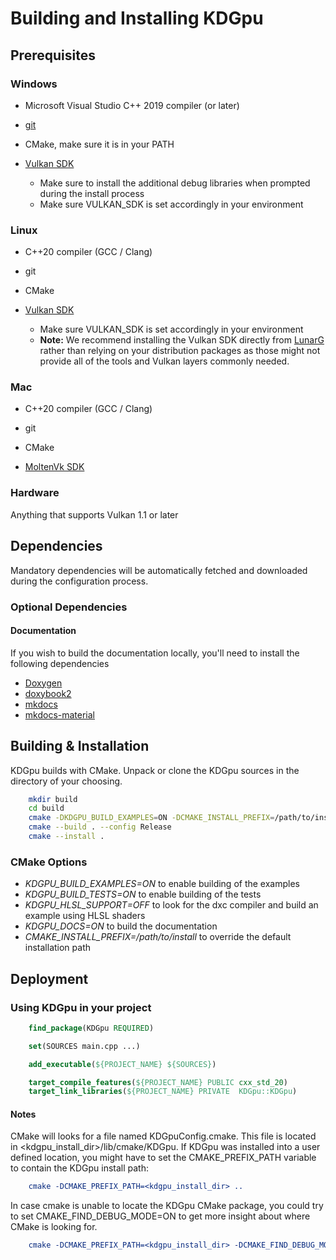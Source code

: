 # Building and Installing KDGpu

## Prerequisites

### Windows

- Microsoft Visual Studio C++ 2019 compiler (or later)
- [git](https://gitforwindows.org)
- CMake, make sure it is in your PATH

- [Vulkan SDK](https://www.lunarg.com/vulkan-sdk/)
  - Make sure to install the additional debug libraries when prompted during the install process
  - Make sure VULKAN_SDK is set accordingly in your environment

### Linux

- C++20 compiler (GCC / Clang)
- git
- CMake

- [Vulkan SDK](https://www.lunarg.com/vulkan-sdk/)
  - Make sure VULKAN_SDK is set accordingly in your environment
  - **Note:** We recommend installing the Vulkan SDK directly from [LunarG](https://www.lunarg.com/vulkan-sdk/)
    rather than relying on your distribution packages as those might not provide all of the tools
    and Vulkan layers commonly needed.

### Mac

- C++20 compiler (GCC / Clang)
- git
- CMake

- [MoltenVk SDK](https://github.com/KhronosGroup/MoltenVK)

### Hardware

Anything that supports Vulkan 1.1 or later

## Dependencies

Mandatory dependencies will be automatically fetched and downloaded during the configuration process.

### Optional Dependencies

#### Documentation

If you wish to build the documentation locally, you'll need to install the following dependencies

- [Doxygen](https://doxygen.nl)
- [doxybook2](https://github.com/matusnovak/doxybook2)
- [mkdocs](https://www.mkdocs.org/)
- [mkdocs-material](https://squidfunk.github.io/mkdocs-material/)

## Building & Installation

KDGpu builds with CMake. Unpack or clone the KDGpu sources in the directory of your choosing.

```bash
    mkdir build
    cd build
    cmake -DKDGPU_BUILD_EXAMPLES=ON -DCMAKE_INSTALL_PREFIX=/path/to/install/location/ ..
    cmake --build . --config Release
    cmake --install .
```

### CMake Options

- _KDGPU_BUILD_EXAMPLES=ON_ to enable building of the examples
- _KDGPU_BUILD_TESTS=ON_ to enable building of the tests
- _KDGPU_HLSL_SUPPORT=OFF_ to look for the dxc compiler and build an example using HLSL shaders
- _KDGPU_DOCS=ON_ to build the documentation
- _CMAKE_INSTALL_PREFIX=/path/to/install_ to override the default installation path

## Deployment

### Using KDGpu in your project

```cmake
    find_package(KDGpu REQUIRED)

    set(SOURCES main.cpp ...)

    add_executable(${PROJECT_NAME} ${SOURCES})

    target_compile_features(${PROJECT_NAME} PUBLIC cxx_std_20)
    target_link_libraries(${PROJECT_NAME} PRIVATE  KDGpu::KDGpu)
```

#### Notes

CMake will looks for a file named KDGpuConfig.cmake. This file is located in <kdgpu_install_dir>/lib/cmake/KDGpu.
If KDGpu was installed into a user defined location, you might have to set the
CMAKE_PREFIX_PATH variable to contain the KDGpu install path:

```cmake
    cmake -DCMAKE_PREFIX_PATH=<kdgpu_install_dir> ..
```

In case cmake is unable to locate the KDGpu CMake package, you could try to set CMAKE_FIND_DEBUG_MODE=ON
to get more insight about where CMake is looking for.

```cmake
    cmake -DCMAKE_PREFIX_PATH=<kdgpu_install_dir> -DCMAKE_FIND_DEBUG_MODE=ON ..
```
